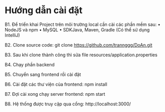 # Hướng dẫn cài đặt
 B1. Để triển khai Project trên môi trường local cần cài các phần mềm sau:
 • NodeJS và npm
 • MySQL
 • SDKJava, Maven, Gradle (Có thể sử dụng IntelliJ)
 
 B2. Clone source code: git clone https://github.com/trannggg/DoAn.git
 
 B3. Sau khi clone thành công thì sửa file resources/application.properties
 
 B4. Chạy phần backend
 
 B5. Chuyển sang frontend rồi cài đặt
 
 B6. Cài đặt các thư viện của frontend: npm install
 
 B7. Đợi cài xong chạy server frontend: npm start
 
 B8. Hệ thống được truy cập qua cổng: http://localhost:3000/
